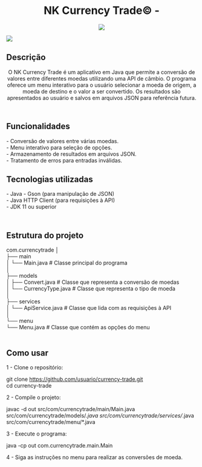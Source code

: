 <h1 align="center"> NK Currency Trade© - </h1>

<p align="center">
<img loading="lazy" src="http://img.shields.io/static/v1?label=STATUS&message=EM%20DESENVOLVIMENTO&color=GREEN&style=for-the-badge"/>
</p>

<img align="center" src= "![N](https://github.com/user-attachments/assets/2793ebb1-9fad-4a54-a9d6-fc3f854375ee)">

<h2>
  Descrição <br>
</h2>

<p align="center">
O NK Currency Trade é um aplicativo em Java que permite a conversão de valores entre diferentes moedas utilizando uma API de câmbio. O programa oferece um menu interativo para o usuário selecionar a moeda de origem, a moeda de destino e o valor a ser convertido. Os resultados são apresentados ao usuário e salvos em arquivos JSON para referência futura.
</p>

<h2>
  <br>Funcionalidades<br>
</h2>

<p>
  - Conversão de valores entre várias moedas.<br>
  - Menu interativo para seleção de opções.<br>
  - Armazenamento de resultados em arquivos JSON.<br>
  - Tratamento de erros para entradas inválidas.
</p>

<h2>
  Tecnologias utilizadas<br>
</h2>

<p>
  - Java
  - Gson (para manipulação de JSON)<br>
  - Java HTTP Client (para requisições à API)<br>
  - JDK 11 ou superior
</p>

<h2>
  <br>Estrutura do projeto<br>
</h2>

<p>
  com.currencytrade
  │<br>
  ├── main<br>
  │   └── Main.java             # Classe principal do programa<br>
  │<br>
  ├── models<br>
  │   ├── Convert.java          # Classe que representa a conversão de moedas<br>
  │   └── CurrencyType.java     # Classe que representa o tipo de moeda<br>
  │<br>
  ├── services<br>
  │   └── ApiService.java       # Classe que lida com as requisições à API<br>
  │<br>
  └── menu<br>
      └── Menu.java             # Classe que contém as opções do menu <br><br>
</p>

<h2>
  Como usar <br>
</h2>

<p>
  1 - Clone o repositório:<br>
  
  git clone https://github.com/usuario/currency-trade.git<br>
  cd currency-trade
  
  2 - Compile o projeto:<br>
  
  javac -d out src/com/currencytrade/main/Main.java src/com/currencytrade/models/*.java src/com/currencytrade/services/*.java src/com/currencytrade/menu/*.java<br>
  
  3 - Execute o programa:<br>
  
  java -cp out com.currencytrade.main.Main<br>
  
  4 - Siga as instruções no menu para realizar as conversões de moeda.<br>
</p>


